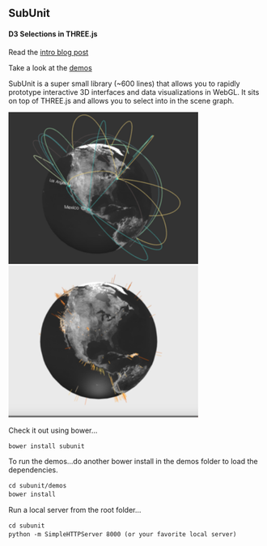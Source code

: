 <h2>SubUnit</h2>
<h4>D3 Selections in THREE.js</h4>

Read the [intro blog post](http://www.delimited.io/blog/2015/1/21/selections-in-threejs)

Take a look at the [demos](http://www.delimited.io/demos)

SubUnit is a super small library (~600 lines) that allows you to rapidly prototype interactive 3D interfaces and data visualizations in WebGL. It sits on top of THREE.js and allows you to select into in the scene graph.

<img src="img/arcs.png" height="300px"/>
<img src="img/earthquakes.png" height="300px"/>

Check it out using bower...

```html
bower install subunit
```

To run the demos...do another bower install in the demos folder to load the dependencies.

```html
cd subunit/demos
bower install
```
Run a local server from the root folder...

```html
cd subunit
python -m SimpleHTTPServer 8000 (or your favorite local server)
```
